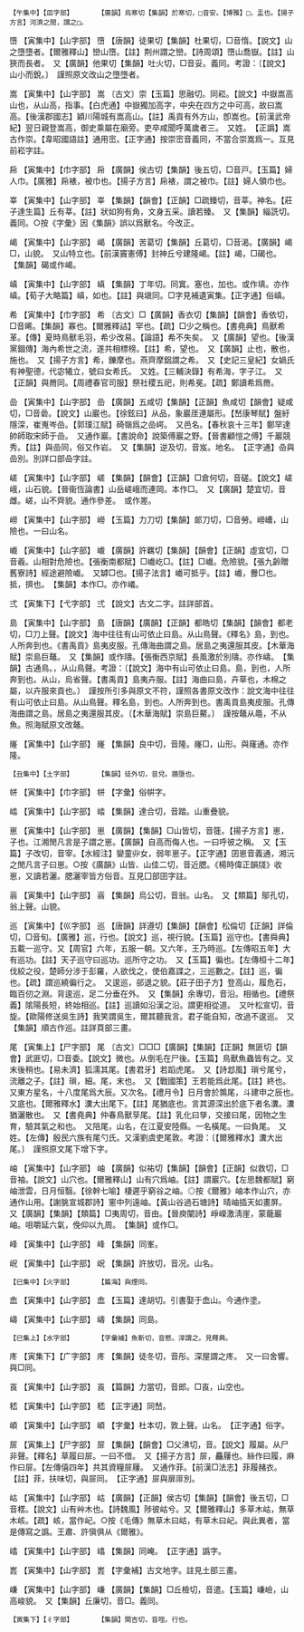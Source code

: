 <!-- { "loadSidebar": true } -->
	【午集中】【皿字部】		【廣韻】烏寒切【集韻】於寒切，□音安。【博雅】□，盂也。【揚子方言】河濟之閒，謂之□。

嶞	【寅集中】【山字部】	嶞	【唐韻】徒果切【集韻】杜果切，□音惰。【說文】山之墮墮者。【爾雅釋山】巒山嶞。【註】荆州謂之巒。【詩周頌】嶞山喬嶽。【註】山狹而長者。　又【廣韻】他果切【集韻】吐火切，□音妥。義同。考證：〔【說文】山小而銳。〕　謹照原文改山之墮墮者。 

嵩	【寅集中】【山字部】	嵩	〔古文〕崇【玉篇】思融切。同崧。【說文】中嶽嵩高山也，从山高，指事。【白虎通】中嶽獨加高字，中央在四方之中可高，故曰嵩高。【後漢郡國志】穎川陽城有嵩高山。【註】禹貢有外方山，卽嵩也。【前漢武帝紀】翌日親登嵩高，御史乘屬在廟旁。吏卒咸聞呼萬歲者三。　又姓。　【正譌】嵩古作崇。【韋昭國語註】通用崈。【正字通】按崇崈音義同，不當合崇嵩爲一。互見前崧字註。

帍	【寅集中】【巾字部】	帍	【廣韻】侯古切【集韻】後五切，□音戸。【玉篇】婦人巾。【廣雅】帍裱，被巾也。【揚子方言】帍裱，謂之被巾。【註】婦人領巾也。

峷	【寅集中】【山字部】	峷	【集韻】【韻會】【正韻】□疏臻切，音莘。神名。【莊子達生篇】丘有莘。【註】狀如狗有角，文身五采。讀若臻。　又【集韻】緇詵切。義同。○按《字彙》因《集韻》誤以爲獸名。今改正。

嵑	【寅集中】【山字部】	嵑	【廣韻】苦葛切【集韻】丘葛切，□音渴。【廣韻】嵑□，山貌。　又山特立也。【前漢竇憲傅】封神丘兮建隆嵑。【註】嵑，□碣也。　【集韻】碣或作嵑。

嵮	【寅集中】【山字部】	嵮	【集韻】丁年切。同窴。塞也，加也。或作填。亦作嵮。【荀子大略篇】嵮，如也。【註】與塡同。□字見補遺寅集。【正字通】俗嵮。

希	【寅集中】【巾字部】	希	〔古文〕□【廣韻】香衣切【集韻】【韻會】香依切，□音晞。【集韻】寡也。【爾雅釋詁】罕也。【疏】□少之稱也。【書堯典】鳥獸希革。【傳】夏時鳥獸毛羽，希少改易。【論語】希不失矣。　又【廣韻】望也。【後漢黨錮傳】海內希世之流，遂共相標榜。【註】希，望也。　又【廣韻】止也，散也，施也。　又【揚子方言】希，鑠摩也。燕齊摩鋁謂之希。　又【史記三皇紀】女媧氏有神聖德，代宓犧立，號曰女希氏。　又姓。【三輔決錄】有希海，字子江。　又【正韻】與黹同。【周禮春官司服】祭社稷五祀，則希冕。【疏】鄭讀希爲黹。

嵒	【寅集中】【山字部】	嵒	【廣韻】五咸切【集韻】【正韻】魚咸切【韻會】疑咸切，□音碞。【說文】山巖也。【徐鉉曰】从品，象巖厓連屬形。【嵆康琴賦】盤紆隱深，崔嵬岑嵒。【郭璞江賦】碕嶺爲之嵒崿。　又邑名。【春秋哀十三年】鄭罕達帥師取宋師于嵒。　又通作巖。【書說命】說築傅巖之野。【晉書顧愷之傅】千巖競秀。【註】與嵒同，俗又作岩。　又【集韻】逆及切，音岌。地名。　【正字通】喦與嵒別。別詳口部喦字註。

嵯	【寅集中】【山字部】	嵯	【集韻】【韻會】【正韻】□倉何切，音磋。【說文】嵯峨，山石貌。【晉衞恆論書】山岳嵯峨而連岡。本作□。　又【廣韻】楚宜切，音雌。嵯，山不齊貌。通作參差。　或作嵳。

嶗	【寅集中】【山字部】	嶗	【玉篇】力刀切【集韻】郞刀切，□音勞。嶗嶆，山險也。一曰山名。

巇	【寅集中】【山字部】	巇	【廣韻】許羈切【集韻】【韻會】【正韻】虛宜切，□音羲。山相對危險也。【張衡南都賦】□巇屹□。【註】□巇。危險貌。【張九齡贈舊寮詩】經途避險巇。　又罅□也。【揚子法言】巇可抵乎。【註】巇，釁□也。抵，擠也。　【集韻】本作□。亦作嶬。

弍	【寅集下】【弋字部】	弍	【說文】古文二字。註詳部首。

島	【寅集中】【山字部】	島	【唐韻】【廣韻】【正韻】都皓切【集韻】【韻會】都老切，□刀上聲。【說文】海中往往有山可依止曰島。从山鳥聲。《釋名》島，到也。人所奔到也。《書禹貢》島夷皮服。孔傳海曲謂之島。居島之夷還服其皮。【木華海賦】崇島巨鼇。　又【集韻】或作隯。【張衡西京賦】長風激於別隯。亦作嶹。　【集韻】古通鳥。，从山鳥聲。考證：〔【說文】海中有山可依止曰島。島，到也，人所奔到也。从山，烏省聲。【書禹貢】島夷卉服。【註】海曲曰島，卉草也，木棉之屬，以卉服來貢也。〕　謹按所引多與原文不符，謹照各書原文改作：說文海中往往有山可依止曰島。从山鳥聲。釋名島，到也。人所奔到也。書禹貢島夷皮服。孔傳海曲謂之島。居島之夷還服其皮。〔【木華海賦】崇島巨鰲。〕　謹按鼇从黽，不从魚。照海賦原文改鼇。 

嶐	【寅集中】【山字部】	嶐	【集韻】良中切，音隆。嶐□，山形。與窿通。亦作隆。

	【丑集中】【土字部】		【集韻】徒外切，音兌。牆墮也。

帡	【寅集中】【巾字部】	帡	【字彙】俗帲字。

崉	【寅集中】【山字部】	崉	【集韻】達合切，音踏。山重疊貌。

崽	【寅集中】【山字部】	崽	【廣韻】【集韻】□山皆切，音簁。【揚子方言】崽，子也。江湘閒凡言是子謂之崽。【廣韻】自高而侮人也。一曰呼彼之稱。　又【玉篇】子改切，音宰。【水經注】孌童丱女，弱年崽子。【正字通】囝崽音義通，湘沅之閒凡言子曰崽。○按《廣韻》山皆、山佳二切，音近腮。《楊時偉正韻牋》收崽，又讀若灑。腮灑宰皆方俗音。互見囗部囝字註。

嵡	【寅集中】【山字部】	嵡	【集韻】烏公切，音翁。山名。　又【類篇】鄔孔切，翁上聲。山貌。

巡	【寅集中】【巛字部】	巡	【唐韻】詳遵切【集韻】【韻會】松倫切【正韻】詳倫切，□音旬。【廣雅】巡，行也。【說文】巡，視行貌。【玉篇】巡守也。【書舜典】五載一巡守。又【周官】六年，五服一朝。又六年，王乃時巡。【左傳昭五年】大有巡功。【註】天子巡守曰巡功。巡所守之功。　又【玉篇】徧也。【左傳桓十二年】伐絞之役，楚師分涉于彭羅，人欲伐之，使伯嘉諜之，三巡數之。【註】巡，徧也。【疏】謂巡繞徧行之。　又逡巡，郤退之貌。【莊子田子方】登高山，履危石，臨百仞之淵。背逡巡，足二分垂在外。　又【集韻】余專切，音沿。相循也。【禮祭義】隂陽長短，終始相巡。【註】巡讀如沿漢之沿。謂更相從道。　又叶松宣切，音旋。【歐陽修送吳生詩】我笑謂吳生，爾其聽我言。君子能自知，改過不逡巡。　又【集韻】順古作巡。註詳頁部三畫。

尾	【寅集上】【尸字部】	尾	〔古文〕□□□【廣韻】【集韻】【正韻】無匪切【韻會】武匪切，□音委。【說文】微也。从倒毛在尸後。【玉篇】鳥獸魚蟲皆有之。又末後稍也。【易未濟】狐濡其尾。【書君牙】若蹈虎尾。　又【詩邶風】瑣兮尾兮，流離之子。【註】瑣，細。尾，末也。　又【戰國策】王若能爲此尾。【註】終也。　又東方星名，十八度尾爲大辰。又次名。【禮月令】日月會於鶉尾，斗建申之辰也。　又底也。【爾雅釋水】瀵大出尾下。【註】尾猶底也。言其源深出於底下者名瀵。瀵猶灑散也。　又【書堯典】仲春鳥獸孶尾。【註】乳化曰孳，交接曰尾，因物之生育，驗其氣之和也。　又陪尾，山名，在江夏安陸縣。一名橫尾。一曰負尾。　又姓。【左傳】殷民六族有尾勺氏。又漢劉虞吏尾敦。考證：〔【爾雅釋水】瀵大出尾。〕　謹照原文尾下增下字。 

岫	【寅集中】【山字部】	岫	【廣韻】似祐切【集韻】【韻會】【正韻】似救切，□音袖。【說文】山穴也。【爾雅釋山】山有穴爲岫。【註】謂巖穴。【左思魏都賦】窮岫泄雲，日月恒翳。【徐幹七喻】棲遲乎窮谷之岫。◎按《爾雅》岫本作山穴，亦通作山用。【謝朓宣城郡詩】窻中列遠岫。【黃山谷過石塘詩】晴岫插天如畫屏。　又【廣韻】【集韻】【類篇】□夷周切，音由。【晉庾闡詩】崢嶸激淸崖，蒙蘢巖岫。咀嚼延六氣，俛仰以九周。　【集韻】或作□。

峰	【寅集中】【山字部】	峰	【集韻】同峯。

岲	【寅集中】【山字部】	岲	【集韻】許放切，音况。山名。

	【巳集中】【火字部】		【篇海】與煙同。

嵞	【寅集中】【山字部】	嵞	【玉篇】達胡切。引書娶于嵞山。今通作塗。

嶹	【寅集中】【山字部】	嶹	【集韻】同島。

	【巳集上】【水字部】		【字彙補】魚靳切，音憗。滓謂之。見釋典。

庝	【寅集下】【广字部】	庝	【集韻】徒冬切，音彤。深屋謂之庝。　又一曰舍響。與□同。

崀	【寅集中】【山字部】	崀	【篇韻】力當切，音郎。□崀，山空也。

嵇	【寅集中】【山字部】	嵇	【正字通】同嵆。

崸	【寅集中】【山字部】	崸	【字彙】杜本切，敦上聲。山名。　【正字通】俗字。

屝	【寅集上】【尸字部】	屝	【集韻】【韻會】□父沸切，音。【說文】履屬。从尸非聲。【釋名】草履曰屝。一曰不借。　又【揚子方言】屝，麤屨也。絲作曰履，麻作曰屝。【左傳僖四年】共其資糧屝屨。　又通作菲。【前漢□法志】菲履赭衣。【註】菲，扶味切，與屝同。　【正字通】屝與扉厞別。

岵	【寅集中】【山字部】	岵	【廣韻】【正韻】侯古切【集韻】【韻會】後五切，□音楛。【說文】山有艸木也。【詩魏風】陟彼岵兮。又【爾雅釋山】多草木岵，無草木峐。【疏】峐，當作屺。○按《毛傳》無草木曰岵，有草木曰屺。與此異者，當是傳寫之譌。王肅、許愼俱从《爾雅》。

嶖	【寅集中】【山字部】	嶖	【集韻】同崦。　【正字通】譌字。

嶳	【寅集中】【山字部】	嶳	【字彙補】古文地字。註見土部三畫。

嵰	【寅集中】【山字部】	嵰	【廣韻】【集韻】□丘檢切，音遣。【玉篇】嵰嶮，山高峻貌。　又【集韻】丘廉切，音□。義同。

	【寅集下】【彳字部】		【集韻】閴吉切，音咥。行也。

